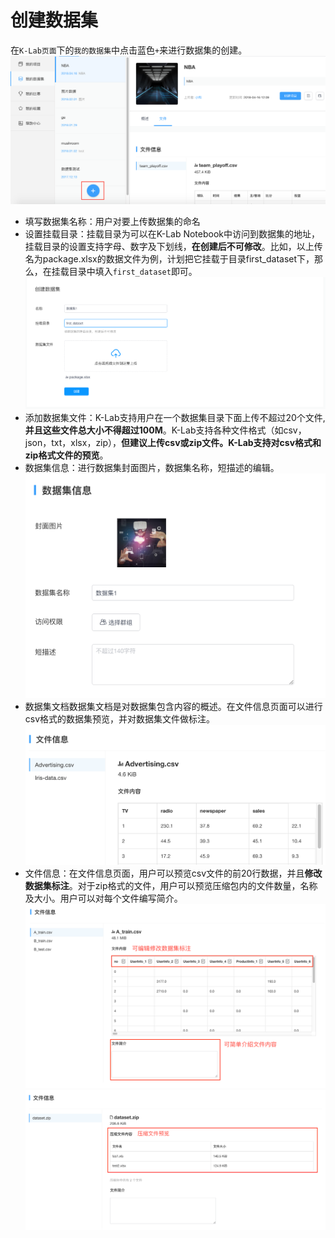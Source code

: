 # 创建数据集

在`K-Lab页面`下的`我的数据集`中点击蓝色`+`来进行数据集的创建。
![image description](/image/社区-创建数据集.png)

* 填写数据集名称：用户对要上传数据集的命名
* 设置挂载目录：挂载目录为可以在K-Lab Notebook中访问到数据集的地址，挂载目录的设置支持字母、数字及下划线，**在创建后不可修改**。比如，以上传名为package.xlsx的数据文件为例，计划把它挂载于目录first_dataset下，那么，在挂载目录中填入```first_dataset```即可。
![image description](/image/first-dataset.png)
* 添加数据集文件：K-Lab支持用户在一个数据集目录下面上传不超过20个文件, **并且这些文件总大小不得超过100M**。K-Lab支持各种文件格式（如csv，json，txt，xlsx，zip），**但建议上传csv或zip文件。K-Lab支持对csv格式和zip格式文件的预览**。
* 数据集信息：进行数据集封面图片，数据集名称，短描述的编辑。
![image description](/image/dataset.png)
* 数据集文档数据集文档是对数据集包含内容的概述。在文件信息页面可以进行csv格式的数据集预览，并对数据集文件做标注。
![image description](/image/dataset-information.png)
* 文件信息：在文件信息页面，用户可以预览csv文件的前20行数据，并且**修改数据集标注**。对于zip格式的文件，用户可以预览压缩包内的文件数量，名称及大小。用户可以对每个文件编写简介。
![image description](/image/dataset-file-info.png)
![image description](/image/dataset-zip-file.png)
